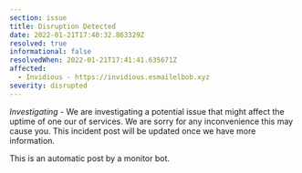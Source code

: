```yaml
---
section: issue
title: Disruption Detected
date: 2022-01-21T17:40:32.863329Z
resolved: true
informational: false
resolvedWhen: 2022-01-21T17:41:41.635671Z
affected:
  - Invidious - https://invidious.esmailelbob.xyz
severity: disrupted
---
```

*Investigating* - We are investigating a potential issue that might affect the uptime of one our of services. We are sorry for any inconvenience this may cause you. This incident post will be updated once we have more information.

This is an automatic post by a monitor bot.
        